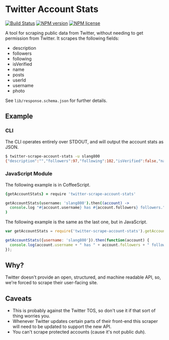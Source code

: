 # Twitter Account Stats
[![Build Status](http://img.shields.io/travis/slang800/twitter-scrape-account-stats.svg?style=flat-square)](https://travis-ci.org/slang800/twitter-scrape-account-stats) [![NPM version](http://img.shields.io/npm/v/twitter-scrape-account-stats.svg?style=flat-square)](https://www.npmjs.org/package/twitter-scrape-account-stats) [![NPM license](http://img.shields.io/npm/l/twitter-scrape-account-stats.svg?style=flat-square)](https://www.npmjs.org/package/twitter-scrape-account-stats)

A tool for scraping public data from Twitter, without needing to get permission from Twitter. It scrapes the following fields:
- description
- followers
- following
- isVerified
- name
- posts
- userId
- username
- photo

See `lib/response.schema.json` for further details.

## Example
### CLI
The CLI operates entirely over STDOUT, and will output the account stats as JSON.

```bash
$ twitter-scrape-account-stats -u slang800
{"description":"","followers":97,"following":102,"isVerified":false,"name":"Sean Lang","userId":"1343446141","username":"slang800","posts":65}
```

### JavaScript Module
The following example is in CoffeeScript.

```coffee
{getAccountStats} = require 'twitter-scrape-account-stats'

getAccountStats(username: 'slang800').then((account) ->
  console.log "#{account.username} has #{account.followers} followers."
)
```

The following example is the same as the last one, but in JavaScript.

```js
var getAccountStats = require('twitter-scrape-account-stats').getAccountStats;

getAccountStats({username: 'slang800'}).then(function(account) {
  console.log(account.username + " has " + account.followers + " followers.");
});
```

## Why?
Twitter doesn't provide an open, structured, and machine readable API, so, we're forced to scrape their user-facing site.

## Caveats
- This is probably against the Twitter TOS, so don't use it if that sort of thing worries you.
- Whenever Twitter updates certain parts of their front-end this scraper will need to be updated to support the new API.
- You can't scrape protected accounts (cause it's not public duh).
